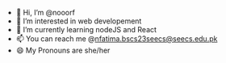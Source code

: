 - 👋 Hi, I’m @nooorf
- 👀 I’m interested in web developement
- 🌱 I’m currently learning nodeJS and React
- 📫 You can reach me @nfatima.bscs23seecs@seecs.edu.pk
- 😄 My Pronouns are she/her

